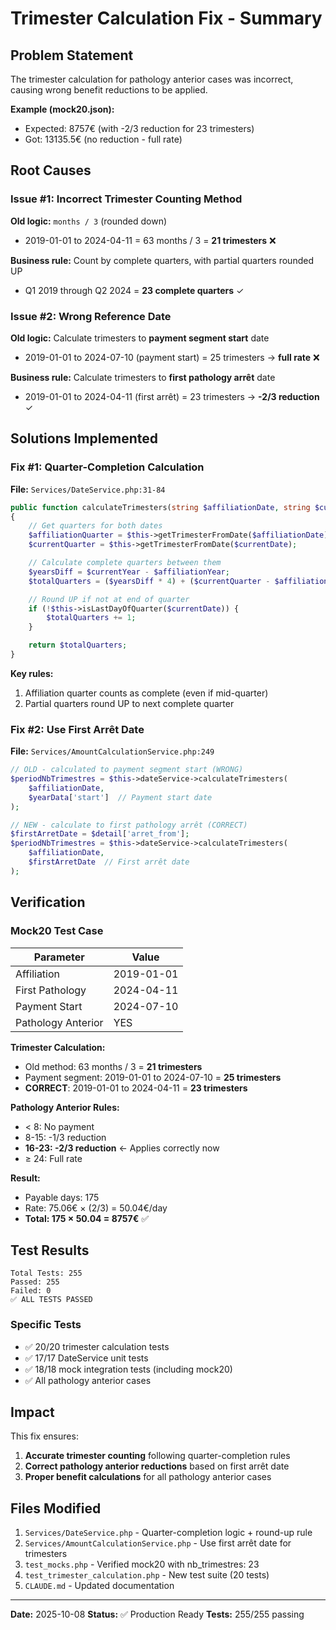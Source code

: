 # Trimester Calculation Fix - Summary

## Problem Statement

The trimester calculation for pathology anterior cases was incorrect, causing wrong benefit reductions to be applied.

**Example (mock20.json):**
- Expected: 8757€ (with -2/3 reduction for 23 trimesters)
- Got: 13135.5€ (no reduction - full rate)

## Root Causes

### Issue #1: Incorrect Trimester Counting Method

**Old logic:** `months / 3` (rounded down)
- 2019-01-01 to 2024-04-11 = 63 months / 3 = **21 trimesters** ❌

**Business rule:** Count by complete quarters, with partial quarters rounded UP
- Q1 2019 through Q2 2024 = **23 complete quarters** ✓

### Issue #2: Wrong Reference Date

**Old logic:** Calculate trimesters to **payment segment start** date
- 2019-01-01 to 2024-07-10 (payment start) = 25 trimesters → **full rate** ❌

**Business rule:** Calculate trimesters to **first pathology arrêt** date
- 2019-01-01 to 2024-04-11 (first arrêt) = 23 trimesters → **-2/3 reduction** ✓

## Solutions Implemented

### Fix #1: Quarter-Completion Calculation

**File:** `Services/DateService.php:31-84`

```php
public function calculateTrimesters(string $affiliationDate, string $currentDate): int
{
    // Get quarters for both dates
    $affiliationQuarter = $this->getTrimesterFromDate($affiliationDate);
    $currentQuarter = $this->getTrimesterFromDate($currentDate);

    // Calculate complete quarters between them
    $yearsDiff = $currentYear - $affiliationYear;
    $totalQuarters = ($yearsDiff * 4) + ($currentQuarter - $affiliationQuarter) + 1;

    // Round UP if not at end of quarter
    if (!$this->isLastDayOfQuarter($currentDate)) {
        $totalQuarters += 1;
    }

    return $totalQuarters;
}
```

**Key rules:**
1. Affiliation quarter counts as complete (even if mid-quarter)
2. Partial quarters round UP to next complete quarter

### Fix #2: Use First Arrêt Date

**File:** `Services/AmountCalculationService.php:249`

```php
// OLD - calculated to payment segment start (WRONG)
$periodNbTrimestres = $this->dateService->calculateTrimesters(
    $affiliationDate,
    $yearData['start']  // Payment start date
);

// NEW - calculate to first pathology arrêt (CORRECT)
$firstArretDate = $detail['arret_from'];
$periodNbTrimestres = $this->dateService->calculateTrimesters(
    $affiliationDate,
    $firstArretDate  // First arrêt date
);
```

## Verification

### Mock20 Test Case

| Parameter | Value |
|-----------|-------|
| Affiliation | 2019-01-01 |
| First Pathology | 2024-04-11 |
| Payment Start | 2024-07-10 |
| Pathology Anterior | YES |

**Trimester Calculation:**
- Old method: 63 months / 3 = **21 trimesters**
- Payment segment: 2019-01-01 to 2024-07-10 = **25 trimesters**
- **CORRECT**: 2019-01-01 to 2024-04-11 = **23 trimesters**

**Pathology Anterior Rules:**
- < 8: No payment
- 8-15: -1/3 reduction
- **16-23: -2/3 reduction** ← Applies correctly now
- ≥ 24: Full rate

**Result:**
- Payable days: 175
- Rate: 75.06€ × (2/3) = 50.04€/day
- **Total: 175 × 50.04 = 8757€** ✅

## Test Results

```
Total Tests: 255
Passed: 255
Failed: 0
✅ ALL TESTS PASSED
```

### Specific Tests
- ✅ 20/20 trimester calculation tests
- ✅ 17/17 DateService unit tests
- ✅ 18/18 mock integration tests (including mock20)
- ✅ All pathology anterior cases

## Impact

This fix ensures:
1. **Accurate trimester counting** following quarter-completion rules
2. **Correct pathology anterior reductions** based on first arrêt date
3. **Proper benefit calculations** for all pathology anterior cases

## Files Modified

1. `Services/DateService.php` - Quarter-completion logic + round-up rule
2. `Services/AmountCalculationService.php` - Use first arrêt date for trimesters
3. `test_mocks.php` - Verified mock20 with nb_trimestres: 23
4. `test_trimester_calculation.php` - New test suite (20 tests)
5. `CLAUDE.md` - Updated documentation

---

**Date:** 2025-10-08
**Status:** ✅ Production Ready
**Tests:** 255/255 passing
